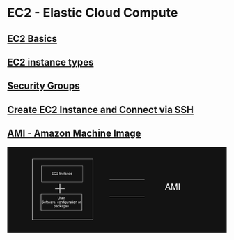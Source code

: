 # EC2 - Elastic Cloud Compute

## [EC2 Basics](https://aws.amazon.com/ec2/)
## [EC2 instance types](https://aws.amazon.com/ec2/instance-types/)
## [Security Groups](https://docs.aws.amazon.com/vpc/latest/userguide/security-groups.html)
## [Create EC2 Instance and Connect via SSH](https://hkcodeblogs.medium.com/aws-ec2-create-and-connect-to-instance-via-ssh-354a0c1909f)

## [AMI - Amazon Machine Image](https://docs.aws.amazon.com/AWSEC2/latest/UserGuide/AMIs.html)
![](./ami.png)
